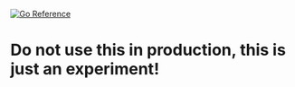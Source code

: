 [![Go Reference](https://pkg.go.dev/badge/github.com/maxkaemmerer/go-event-sourcing.svg)](https://pkg.go.dev/github.com/maxkaemmerer/go-event-sourcing)
# Do not use this in production, this is just an experiment!